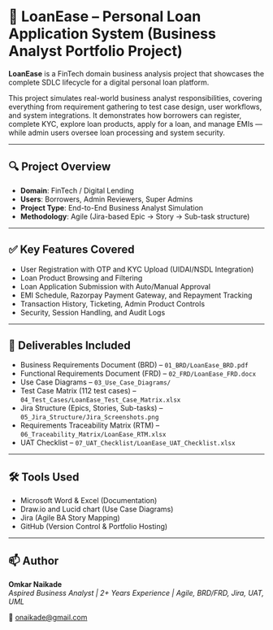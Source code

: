 # 📘 LoanEase – Personal Loan Application System (Business Analyst Portfolio Project)

**LoanEase** is a FinTech domain business analysis project that showcases the complete SDLC lifecycle for a digital personal loan platform.

This project simulates real-world business analyst responsibilities, covering everything from requirement gathering to test case design, user workflows, and system integrations. It demonstrates how borrowers can register, complete KYC, explore loan products, apply for a loan, and manage EMIs — while admin users oversee loan processing and system security.

---

## 🔍 Project Overview

- **Domain**: FinTech / Digital Lending  
- **Users**: Borrowers, Admin Reviewers, Super Admins  
- **Project Type**: End-to-End Business Analyst Simulation  
- **Methodology**: Agile (Jira-based Epic → Story → Sub-task structure)

---

## ✅ Key Features Covered

- User Registration with OTP and KYC Upload (UIDAI/NSDL Integration)  
- Loan Product Browsing and Filtering  
- Loan Application Submission with Auto/Manual Approval  
- EMI Schedule, Razorpay Payment Gateway, and Repayment Tracking  
- Transaction History, Ticketing, Admin Product Controls  
- Security, Session Handling, and Audit Logs

---

## 📂 Deliverables Included

- Business Requirements Document (BRD) – `01_BRD/LoanEase_BRD.pdf`  
- Functional Requirements Document (FRD) – `02_FRD/LoanEase_FRD.docx`  
- Use Case Diagrams – `03_Use_Case_Diagrams/`  
- Test Case Matrix (112 test cases) – `04_Test_Cases/LoanEase_Test_Case_Matrix.xlsx`  
- Jira Structure (Epics, Stories, Sub-tasks) – `05_Jira_Structure/Jira_Screenshots.png`  
- Requirements Traceability Matrix (RTM) – `06_Traceability_Matrix/LoanEase_RTM.xlsx`  
- UAT Checklist – `07_UAT_Checklist/LoanEase_UAT_Checklist.xlsx`

---

## 🛠️ Tools Used

- Microsoft Word & Excel (Documentation)  
- Draw.io and Lucid chart (Use Case Diagrams)  
- Jira (Agile BA Story Mapping)  
- GitHub (Version Control & Portfolio Hosting)

---

## 📫 Author

**Omkar Naikade**  
*Aspired Business Analyst | 2+ Years Experience | Agile, BRD/FRD, Jira, UAT, UML*

📧 onaikade@gmail.com  

